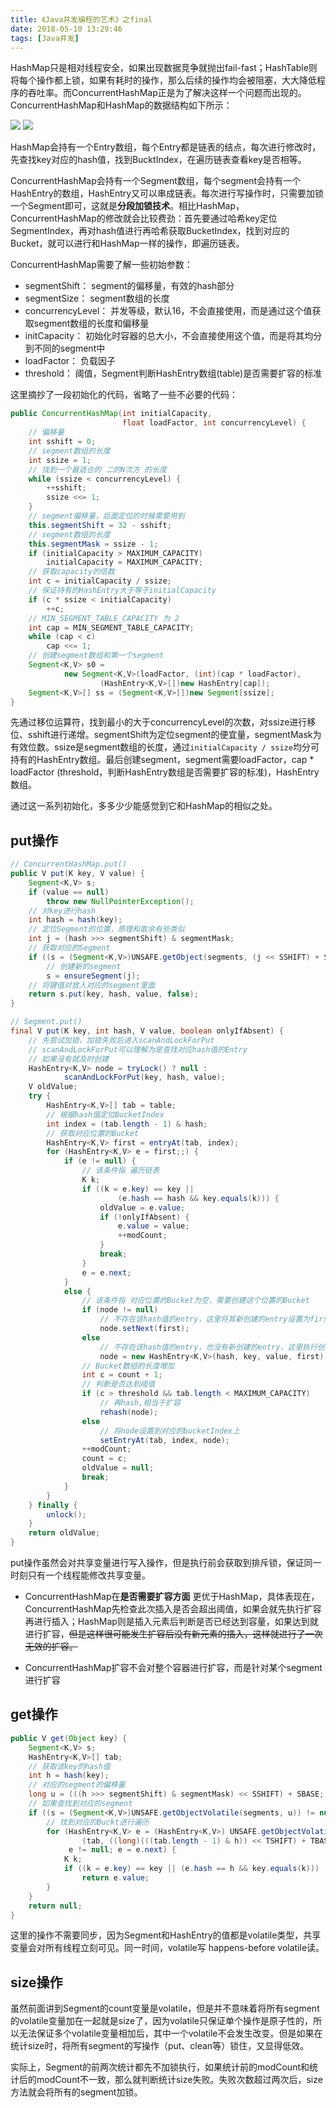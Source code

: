 ```yaml
---
title: 《Java并发编程的艺术》之final
date: 2018-05-10 13:29:46
tags: [Java并发]
---
```


HashMap只是相对线程安全，如果出现数据竞争就抛出fail-fast；HashTable则将每个操作都上锁，如果有耗时的操作，那么后续的操作均会被阻塞，大大降低程序的吞吐率。而ConcurrentHashMap正是为了解决这样一个问题而出现的。
ConcurrentHashMap和HashMap的数据结构如下所示：

![](https://blog-1252749790.cos.ap-shanghai.myqcloud.com/JavaConcurrent/HashMapDT.png)
![](https://blog-1252749790.cos.ap-shanghai.myqcloud.com/JavaConcurrent/ConcurrentHashmapDT.png)

HashMap会持有一个Entry数组，每个Entry都是链表的结点，每次进行修改时，先查找key对应的hash值，找到BucktIndex，在遍历链表查看key是否相等。

ConcurrentHashMap会持有一个Segment数组，每个segment会持有一个HashEntry的数组，HashEntry又可以串成链表。每次进行写操作时，只需要加锁一个Segment即可，这就是**分段加锁技术**。相比HashMap，ConcurrentHashMap的修改就会比较费劲：首先要通过哈希key定位SegmentIndex，再对hash值进行再哈希获取BucketIndex，找到对应的Bucket，就可以进行和HashMap一样的操作，即遍历链表。

ConcurrentHashMap需要了解一些初始参数：
* segmentShift： segment的偏移量，有效的hash部分
* segmentSize： segment数组的长度
* concurrencyLevel： 并发等级，默认16，不会直接使用，而是通过这个值获取segment数组的长度和偏移量
* initCapacity： 初始化时容器的总大小，不会直接使用这个值，而是将其均分到不同的segment中
* loadFactor： 负载因子
* threshold： 阈值，Segment判断HashEntry数组(table)是否需要扩容的标准

这里摘抄了一段初始化的代码，省略了一些不必要的代码：
```java
public ConcurrentHashMap(int initialCapacity,
                         float loadFactor, int concurrencyLevel) {
    // 偏移量
    int sshift = 0;
    // segment数组的长度
    int ssize = 1;
    // 找到一个最适合的 二的N次方 的长度
    while (ssize < concurrencyLevel) {
        ++sshift;
        ssize <<= 1;
    }
    // segment偏移量，后面定位的时候需要用到
    this.segmentShift = 32 - sshift;
    // segment数组的长度
    this.segmentMask = ssize - 1;
    if (initialCapacity > MAXIMUM_CAPACITY)
        initialCapacity = MAXIMUM_CAPACITY;
    // 获取capacity的倍数
    int c = initialCapacity / ssize;
    // 保证持有的HashEntry大于等于initialCapacity
    if (c * ssize < initialCapacity)
        ++c;
    // MIN_SEGMENT_TABLE_CAPACITY 为 2
    int cap = MIN_SEGMENT_TABLE_CAPACITY;
    while (cap < c)
        cap <<= 1;
    // 创建segment数组和第一个segment
    Segment<K,V> s0 =
            new Segment<K,V>(loadFactor, (int)(cap * loadFactor),
                    (HashEntry<K,V>[])new HashEntry[cap]);
    Segment<K,V>[] ss = (Segment<K,V>[])new Segment[ssize];
}
```
先通过移位运算符，找到最小的大于concurrencyLevel的次数，对ssize进行移位、sshift进行递增。segmentShift为定位segment的便宜量，segmentMask为有效位数。ssize是segment数组的长度，通过```initialCapacity / ssize```均分可持有的HashEntry数组。最后创建segment，segment需要loadFactor，cap * loadFactor (threshold，判断HashEntry数组是否需要扩容的标准)，HashEntry数组。

通过这一系列初始化，多多少少能感觉到它和HashMap的相似之处。

## put操作
```java
// ConcurrentHashMap.put()
public V put(K key, V value) {
    Segment<K,V> s;
    if (value == null)
        throw new NullPointerException();
    // 对key进行hash
    int hash = hash(key);
    // 定位Segment的位置，原理和取余有些类似
    int j = (hash >>> segmentShift) & segmentMask;
    // 获取对应的Segment
    if ((s = (Segment<K,V>)UNSAFE.getObject(segments, (j << SSHIFT) + SBASE)) == null)
        // 创建新的segment
        s = ensureSegment(j);
    // 将键值对放入对应的segment里面
    return s.put(key, hash, value, false);
}
```
```java
// Segment.put()
final V put(K key, int hash, V value, boolean onlyIfAbsent) {
    // 先尝试加锁，加锁失败后进入scanAndLockForPut
    // scanAndLockForPut可以理解为是查找对应hash值的Entry
    // 如果没有就及时创建
    HashEntry<K,V> node = tryLock() ? null :
            scanAndLockForPut(key, hash, value);
    V oldValue;
    try {
        HashEntry<K,V>[] tab = table;
        // 根据hash值定位BucketIndex
        int index = (tab.length - 1) & hash;
        // 获取对应位置的Bucket
        HashEntry<K,V> first = entryAt(tab, index);
        for (HashEntry<K,V> e = first;;) {
            if (e != null) {
                // 该条件指 遍历链表
                K k;
                if ((k = e.key) == key ||
                        (e.hash == hash && key.equals(k))) {
                    oldValue = e.value;
                    if (!onlyIfAbsent) {
                        e.value = value;
                        ++modCount;
                    }
                    break;
                }
                e = e.next;
            }
            else {
                // 该条件指 对应位置的Bucket为空，需要创建这个位置的Bucket
                if (node != null)
                    // 不存在该hash值的entry，这里将其新创建的entry设置为first
                    node.setNext(first);
                else
                    // 不存在该hash值的entry，也没有新创建的entry，这里执行创建
                    node = new HashEntry<K,V>(hash, key, value, first);
                // Bucket数组的长度增加
                int c = count + 1;
                // 判断是否达到阈值
                if (c > threshold && tab.length < MAXIMUM_CAPACITY)
                    // 再hash,相当于扩容
                    rehash(node);
                else
                    // 将node设置到对应的bucketIndex上
                    setEntryAt(tab, index, node);
                ++modCount;
                count = c;
                oldValue = null;
                break;
            }
        }
    } finally {
        unlock();
    }
    return oldValue;
}
```
put操作虽然会对共享变量进行写入操作，但是执行前会获取到排斥锁，保证同一时刻只有一个线程能修改共享变量。

* ConcurrentHashMap在**是否需要扩容方面** 更优于HashMap，具体表现在，ConcurrentHashMap先检查此次插入是否会超出阈值，如果会就先执行扩容再进行插入；HashMap则是插入元素后判断是否已经达到容量，如果达到就进行扩容，~~但是这样很可能发生扩容后没有新元素的插入，这样就进行了一次无效的扩容。~~

* ConcurrentHashMap扩容不会对整个容器进行扩容，而是针对某个segment进行扩容

## get操作
```java
public V get(Object key) {
    Segment<K,V> s; 
    HashEntry<K,V>[] tab;
    // 获取该key的hash值
    int h = hash(key);
    // 对应的segment的偏移量
    long u = (((h >>> segmentShift) & segmentMask) << SSHIFT) + SBASE;
    // 如果查找到对应的segment
    if ((s = (Segment<K,V>)UNSAFE.getObjectVolatile(segments, u)) != null &&(tab = s.table) != null) {
        // 找到对应的Buckt进行遍历
        for (HashEntry<K,V> e = (HashEntry<K,V>) UNSAFE.getObjectVolatile
                (tab, ((long)(((tab.length - 1) & h)) << TSHIFT) + TBASE);
             e != null; e = e.next) {
            K k;
            if ((k = e.key) == key || (e.hash == h && key.equals(k)))
                return e.value;
        }
    }
    return null;
}
```
这里的操作不需要同步，因为Segment和HashEntry的值都是volatile类型，共享变量会对所有线程立刻可见。同一时间，volatile写 happens-before volatile读。

## size操作
虽然前面讲到Segment的count变量是volatile，但是并不意味着将所有segment的volatile变量加在一起就是size了，因为volatile只保证单个操作是原子性的，所以无法保证多个volatile变量相加后，其中一个volatile不会发生改变。但是如果在统计size时，将所有segment的写操作（put、clean等）锁住，又显得低效。

实际上，Segment的前两次统计都先不加锁执行，如果统计前的modCount和统计后的modCount不一致，那么就判断统计size失败。失败次数超过两次后，size方法就会将所有的segment加锁。